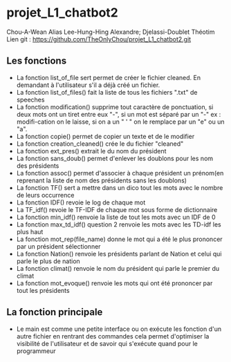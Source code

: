 # projet_L1_chatbot2                     
Chou-A-Wean Alias Lee-Hung-Hing  Alexandre; Djelassi-Doublet Théotim
Lien git : https://github.com/TheOnlyChou/projet_L1_chatbot2.git
## Les fonctions
- La fonction list_of_file sert permet de créer le fichier cleaned. En demandant à l'utilisateur s'il a déjà créé un fichier.
- La fonction list_of_files() fait la liste de tous les fichiers ".txt" de speeches
- La fonction modification() supprime tout caractère de ponctuation, si deux mots ont un tiret entre eux "-", si un mot est séparé par un "-" ex : modifi-cation on le laisse,
si on a un " ' " on le remplace par un "e" ou un "a".
- La fonction copie()  permet de copier un texte et de le modifier
- La fonction creation_cleaned() crée le du fichier "cleaned"
- La fonction ext_pres() extrait le du nom du président
- La fonction sans_doub() permet d'enlever les doublons pour les nom des présidents
- La fonction assoc() permet d'associer à chaque président un prénom(en reprenant la liste de nom des présidents sans les doublons)
- La fonction TF() sert a mettre dans un dico tout les mots avec le nombre de leurs occurrence
- La fonction IDF() revoie le log de chaque mot
- La TF_idf() revoie le TF-IDF de chaque mot sous forme de dictionnaire
- La fonction min_idf() renvoie la liste de tout les mots avec un IDF de 0 
- La fonction max_td_idf() question 2 renvoie les mots avec les TD-idf les plus haut 
- La fonction mot_rep(file_name) donne le mot qui a été le plus prononcer par un président sélectionner
- La fonction Nation() renvoie les présidents parlant de Nation et celui qui parle le plus de nation
- La fonction climat() renvoie le nom du président qui parle le premier du climat 
- La fonction mot_evoque() renvoie les mots qui ont été prononcer par tout les présidents
## La fonction principale
- Le main est comme une petite interface ou on exécute les fonction d'un autre fichier en rentrant des commandes cela permet d'optimiser la visibilité de l'utilisateur et de savoir qui s'exécute quand pour le programmeur

